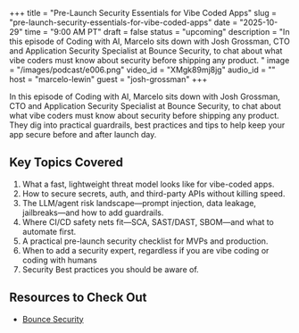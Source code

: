 +++
title = "Pre-Launch Security Essentials for Vibe Coded Apps"
slug = "pre-launch-security-essentials-for-vibe-coded-apps"
date = "2025-10-29"
time = "9:00 AM PT"
draft = false
status = "upcoming"
description = "In this episode of Coding with AI, Marcelo sits down with Josh Grossman, CTO and Application Security Specialist at Bounce Security, to chat about what vibe coders must know about security before shipping any product. "
image = "/images/podcast/e006.png"
video_id = "XMgk89mj8jg"
audio_id = ""
host = "marcelo-lewin"
guest = "josh-grossman"
+++

In this episode of Coding with AI, Marcelo sits down with Josh Grossman, CTO and Application Security Specialist at Bounce Security, to chat about what vibe coders must know about security before shipping any product. They dig into practical guardrails, best practices and tips to help keep your app secure before and after launch day.

## Key Topics Covered

1. What a fast, lightweight threat model looks like for vibe-coded apps.
2. How to secure secrets, auth, and third-party APIs without killing speed.
3. The LLM/agent risk landscape—prompt injection, data leakage, jailbreaks—and how to add guardrails.
4. Where CI/CD safety nets fit—SCA, SAST/DAST, SBOM—and what to automate first.
5. A practical pre-launch security checklist for MVPs and production.
6. When to add a security expert, regardless if you are vibe coding or coding with humans
7. Security Best practices you should be aware of.

## Resources to Check Out

- [Bounce Security](https://www.bouncesecurity.com/)